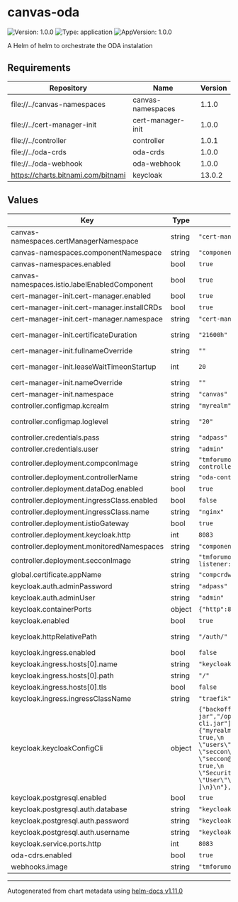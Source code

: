 # canvas-oda

![Version: 1.0.0](https://img.shields.io/badge/Version-1.0.0-informational?style=flat-square) ![Type: application](https://img.shields.io/badge/Type-application-informational?style=flat-square) ![AppVersion: 1.0.0](https://img.shields.io/badge/AppVersion-1.0.0-informational?style=flat-square)

A Helm of helm to orchestrate the ODA instalation

## Requirements

| Repository | Name | Version |
|------------|------|---------|
| file://../canvas-namespaces | canvas-namespaces | 1.1.0 |
| file://../cert-manager-init | cert-manager-init | 1.0.0 |
| file://../controller | controller | 1.0.1 |
| file://../oda-crds | oda-crds | 1.0.0 |
| file://../oda-webhook | oda-webhook | 1.0.0 |
| https://charts.bitnami.com/bitnami | keycloak | 13.0.2 |

## Values

| Key | Type | Default | Description |
|-----|------|---------|-------------|
| canvas-namespaces.certManagerNamespace | string | `"cert-manager"` |  |
| canvas-namespaces.componentNamespace | string | `"components"` |  |
| canvas-namespaces.enabled | bool | `true` |    |
| canvas-namespaces.istio.labelEnabledComponent | bool | `true` | Add Istion instrumentation label to the components namespace |
| cert-manager-init.cert-manager.enabled | bool | `true` |  |
| cert-manager-init.cert-manager.installCRDs | bool | `true` |  |
| cert-manager-init.cert-manager.namespace | string | `"cert-manager"` |  |
| cert-manager-init.certificateDuration | string | `"21600h"` | Duration of the certificates generate for the webhook in hours | |
| cert-manager-init.fullnameOverride | string | `""` |  |
| cert-manager-init.leaseWaitTimeonStartup | int | `20` | Time to wait CertManager to be ready to prevent issuer creation errors |
| cert-manager-init.nameOverride | string | `""` |  |
| cert-manager-init.namespace | string | `"canvas"` |  |
| controller.configmap.kcrealm | string | `"myrealm"` |  |
| controller.configmap.loglevel | string | `"20"` | Log level [python] (https://docs.python.org/3/library/logging.html |
| controller.credentials.pass | string | `"adpass"` |  |
| controller.credentials.user | string | `"admin"` |  |
| controller.deployment.compconImage | string | `"tmforumodacanvas/component-istio-controller:0.2.6"` |  |
| controller.deployment.controllerName | string | `"oda-controller"` |  |
| controller.deployment.dataDog.enabled | bool | `true` |  |
| controller.deployment.ingressClass.enabled | bool | `false` |  |
| controller.deployment.ingressClass.name | string | `"nginx"` |  |
| controller.deployment.istioGateway | bool | `true` |  |
| controller.deployment.keycloak.http | int | `8083` |  |
| controller.deployment.monitoredNamespaces | string | `"components"` |  |
| controller.deployment.secconImage | string | `"tmforumodacanvas/security-listener:0.6.0"` |  |
| global.certificate.appName | string | `"compcrdwebhook"` | Name of the certificate and webhook | |
| keycloak.auth.adminPassword | string | `"adpass"` |  |
| keycloak.auth.adminUser | string | `"admin"` |  |
| keycloak.containerPorts | object | `{"http":8083}` | Keycloak HTTP container port |
| keycloak.enabled | bool | `true` |  |
| keycloak.httpRelativePath | string | `"/auth/"` | Since keycloak 17+, default to / but the controllers work with older versions |
| keycloak.ingress.enabled | bool | `false` |  |
| keycloak.ingress.hosts[0].name | string | `"keycloak.local"` |  |
| keycloak.ingress.hosts[0].path | string | `"/"` |  |
| keycloak.ingress.hosts[0].tls | bool | `false` |  |
| keycloak.ingress.ingressClassName | string | `"traefik"` |  |
| keycloak.keycloakConfigCli | object | `{"backoffLimit":1,"command":["java","-jar","/opt/keycloak-config-cli.jar"],"configuration":{"myrealm.json":"{\n  \"enabled\": true,\n  \"realm\": \"myrealm\",\n  \"users\": [\n    {\n    \"username\": \"seccon\",\n    \"email\": \"seccon@oda.io\",\n    \"enabled\": true,\n    \"firstName\": \"Security\",\n    \"lastName\": \"User\"\n    }\n   ]\n}\n"},"enabled":true}` | Create a myrealm realm with a seccon user |
| keycloak.postgresql.enabled | bool | `true` |  |
| keycloak.postgresql.auth.database | string | `"keycloak"` |  |
| keycloak.postgresql.auth.password | string | `"keycloakdbuser"` |  |
| keycloak.postgresql.auth.username | string | `"keycloak"` |  |
| keycloak.service.ports.http | int | `8083` |  |
| oda-cdrs.enabled | bool | `true` |  |
| webhooks.image | string | `"tmforumodacanvas/compcrdwebhook:0.5.1"` |  |

----------------------------------------------
Autogenerated from chart metadata using [helm-docs v1.11.0](https://github.com/norwoodj/helm-docs/releases/v1.11.0)
